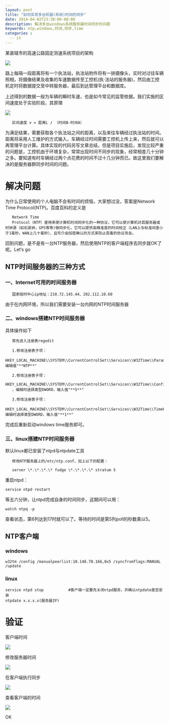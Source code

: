 ```yaml
---
layout: post
title: "如何实现多台机器(系统)时间的同步"
date: 2014-04-02T23:30:00-08:00
description: 解决多台windows系统服务器时间同步的问题
keywords: ntp,windows,时间,同步,time
categories : 
  -- it
---
```


某直辖市的高速公路固定测速系统项目的架构

![](</images/2014/ntp-rsync1.jpg>)

路上每隔一段距离将有一个执法站，执法站附件将有一排摄像头，实时对过往车辆照相，将摄像结果及收集的车速数据传至工控机(执·法站的服务器)，然后由工控机定时将数据提交至中转服务器，最后到达管理平台和数据库。

上述得到的数据一般为车辆的瞬时车速，也是如今常见的监管依据。我们实施的区间速度处于实验阶段，其原理

![](</images/2014/ntp-rsync2.jpg>)

~~~~~~~~~~~~~~~~~~~~~~~~~~~~~~~~~~~~~~~~~~~~~~~~~~~~~~~~~~~~~~~~~~~~~~~~~~~~~~~~
   区间速度 v = 距离L / （时间B-时间A）
~~~~~~~~~~~~~~~~~~~~~~~~~~~~~~~~~~~~~~~~~~~~~~~~~~~~~~~~~~~~~~~~~~~~~~~~~~~~~~~~

为满足结果，需要获取各个执法站之间的距离，以及来往车辆经过执法站的时间。距离将采用人工维护的方式输入，车辆经过时间需要工控机上传上来，然后就可以再管理平台计算。具体实现的代码另写文章总结，但是项目实施后，发现比较严重的问题是，工控机由于环境复杂，常常出现时间不同步的现象，经常相差几十分钟之多。要知道有时车辆经过两个点花费的时间不过十几分钟而已。故这里我们要解决的是服务器群同步时间的问题。

解决问题
====

为什么日常使用的个人电脑不会有时间的烦恼，大家想过没，答案是Network Time Protocol(NTP)。百度百科的定义是

~~~~~~~~~~~~~~~~~~~~~~~~~~~~~~~~~~~~~~~~~~~~~~~~~~~~~~~~~~~~~~~~~~~~~~~~~~~~~~~~
   Network Time
   Protocol（NTP）是用来使计算机时间同步化的一种协议，它可以使计算机对其服务器或时钟源（如石英钟，GPS等等)做同步化，它可以提供高精准度的时间校正（LAN上与标准间差小于1毫秒，WAN上几十毫秒），且可介由加密确认的方式来防止恶毒的协议攻击。
~~~~~~~~~~~~~~~~~~~~~~~~~~~~~~~~~~~~~~~~~~~~~~~~~~~~~~~~~~~~~~~~~~~~~~~~~~~~~~~~
回到问题，是不是有一台NTP服务器，然后使用NTP的客户端程序去同步就OK了呢。Let‘s go

NTP时间服务器的三种方式
-------------

### 一、Internet可用的时间服务器

~~~~~~~~~~~~~~~~~~~~~~~~~~~~~~~~~~~~~~~~~~~~~~~~~~~~~~~~~~~~~~~~~~~~~~~~~~~~~~~~
   国家授时中心ip地址：210.72.145.44、202.112.10.60
~~~~~~~~~~~~~~~~~~~~~~~~~~~~~~~~~~~~~~~~~~~~~~~~~~~~~~~~~~~~~~~~~~~~~~~~~~~~~~~~
由于在内网环境，所以我们需要安装一台内网的NTP时间服务器

### 二、windows搭建NTP时间服务器

具体操作如下

~~~~~~~~~~~~~~~~~~~~~~~~~~~~~~~~~~~~~~~~~~~~~~~~~~~~~~~~~~~~~~~~~~~~~~~~~~~~~~~~
   首先进入注册表regedit

   1.修改注册表子项：
   HKEY_LOCAL_MACHINE\\SYSTEM\\CurrentControlSet\\Services\\W32Time\\Parameters\\Type，编辑值"**NTP**"

   2.修改注册表子项：
   HKEY_LOCAL_MACHINE\\SYSTEM\\CurrentControlSet\\Services\\W32Time\\Config\\AnnounceFlags
   ，编辑时选择类型DWORD，输入值"**5**"

   3.修改注册表子项：
   HKEY_LOCAL_MACHINE\\SYSTEM\\CurrentControlSet\\Services\\W32Time\\TimeProviders\\NtpServer\\Enabled，编辑时选择类型DWORD，输入值"**1**"
~~~~~~~~~~~~~~~~~~~~~~~~~~~~~~~~~~~~~~~~~~~~~~~~~~~~~~~~~~~~~~~~~~~~~~~~~~~~~~~~
完成后重新启动windows time服务即可。

### 三、linux搭建NTP时间服务器

默认linux都已安装了ntpd与ntpdate工具

~~~~~~~~~~~~~~~~~~~~~~~~~~~~~~~~~~~~~~~~~~~~~~~~~~~~~~~~~~~~~~~~~~~~~~~~~~~~~~~~
   修改NTP服务器上的/etc/ntp.conf，加上以下的配置：

   server \*.\*.\*.\* fudge \*.\*.\*.\* stratum 5
~~~~~~~~~~~~~~~~~~~~~~~~~~~~~~~~~~~~~~~~~~~~~~~~~~~~~~~~~~~~~~~~~~~~~~~~~~~~~~~~
重启ntpd：

~~~~~~~~~~~~~~~~~~~~~~~~~~~~~~~~~~~~~~~~~~~~~~~~~~~~~~~~~~~~~~~~~~~~~~~~~~~~~~~~
service ntpd restart
~~~~~~~~~~~~~~~~~~~~~~~~~~~~~~~~~~~~~~~~~~~~~~~~~~~~~~~~~~~~~~~~~~~~~~~~~~~~~~~~

等五六分钟，让ntpd完成自身的时间同步，这期间可以用：

~~~~~~~~~~~~~~~~~~~~~~~~~~~~~~~~~~~~~~~~~~~~~~~~~~~~~~~~~~~~~~~~~~~~~~~~~~~~~~~~
watch ntpq -p
~~~~~~~~~~~~~~~~~~~~~~~~~~~~~~~~~~~~~~~~~~~~~~~~~~~~~~~~~~~~~~~~~~~~~~~~~~~~~~~~

查看状态，第6列达到17时就可以了。等待的时间是第5列poll的秒数乘以5。

NTP客户端
------

### windows

~~~~~~~~~~~~~~~~~~~~~~~~~~~~~~~~~~~~~~~~~~~~~~~~~~~~~~~~~~~~~~~~~~~~~~~~~~~~~~~~
w32tm /config /manualpeerlist:10.148.70.166,0x5 /syncfromflags:MANUAL /update
~~~~~~~~~~~~~~~~~~~~~~~~~~~~~~~~~~~~~~~~~~~~~~~~~~~~~~~~~~~~~~~~~~~~~~~~~~~~~~~~

### linux

~~~~~~~~~~~~~~~~~~~~~~~~~~~~~~~~~~~~~~~~~~~~~~~~~~~~~~~~~~~~~~~~~~~~~~~~~~~~~~~~
service ntpd stop           #客户端一定要先关闭ntpd服务，并确认ntpdate是否安装
ntpdate x.x.x.x(服务器IP)
~~~~~~~~~~~~~~~~~~~~~~~~~~~~~~~~~~~~~~~~~~~~~~~~~~~~~~~~~~~~~~~~~~~~~~~~~~~~~~~~

验证
==

客户端时间

![](</images/2014/ntp-rsync3.jpg>)

修改服务器时间

![](</images/2014/ntp-rsync4.jpg>)

在客户端执行同步

![](</images/2014/ntp-rsync5.jpg>)

查看客户端的时间

![](</images/2014/ntp-rsync6.jpg>)

OK
